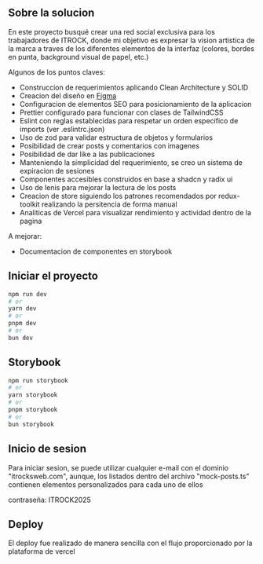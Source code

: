 ## Sobre la solucion

En este proyecto busqué crear una red social exclusiva para los trabajadores de ITROCK, donde mi objetivo es expresar la vision artistica de la marca a traves de los diferentes elementos de la interfaz (colores, bordes en punta, background visual de papel, etc.)

Algunos de los puntos claves:

- Construccion de requerimientos aplicando Clean Architecture y SOLID
- Creacion del diseño en [Figma](https://www.figma.com/design/xw89dGWQxuN3TRKjtQ0oRA/ITROCK-Social-media?node-id=0-1&p=f&t=SmrNK91yKoclYHUy-0)
- Configuracion de elementos SEO para posicionamiento de la aplicacion
- Prettier configurado para funcionar con clases de TailwindCSS
- Eslint con reglas establecidas para respetar un orden especifico de imports (ver .eslintrc.json)
- Uso de zod para validar estructura de objetos y formularios
- Posibilidad de crear posts y comentarios con imagenes
- Posibilidad de dar like a las publicaciones
- Manteniendo la simplicidad del requerimiento, se creo un sistema de expiracion de sesiones
- Componentes accesibles construidos en base a shadcn y radix ui
- Uso de lenis para mejorar la lectura de los posts
- Creacion de store siguiendo los patrones recomendados por redux-toolkit realizando la persitencia de forma manual
- Analiticas de Vercel para visualizar rendimiento y actividad dentro de la pagina

A mejorar:

- Documentacion de componentes en storybook

## Iniciar el proyecto

```bash
npm run dev
# or
yarn dev
# or
pnpm dev
# or
bun dev
```

## Storybook

```bash
npm run storybook
# or
yarn storybook
# or
pnpm storybook
# or
bun storybook
```

## Inicio de sesion

Para iniciar sesion, se puede utilizar cualquier e-mail con el dominio "itrocksweb.com", aunque, los listados dentro del archivo "mock-posts.ts" contienen elementos personalizados para cada uno de ellos

contraseña: ITROCK2025

## Deploy

El deploy fue realizado de manera sencilla con el flujo proporcionado por la plataforma de vercel

